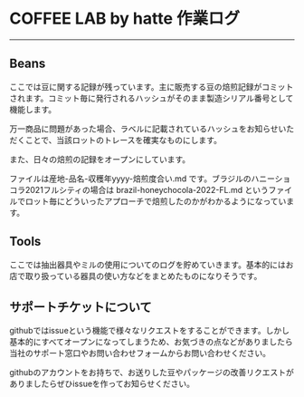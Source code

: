 # COFFEE LAB by hatte 作業ログ
***
## Beans
ここでは豆に関する記録が残っています。主に販売する豆の焙煎記録がコミットされます。コミット毎に発行されるハッシュがそのまま製造シリアル番号として機能します。

万一商品に問題があった場合、ラベルに記載されているハッシュをお知らせいただくことで、当該ロットのトレースを確実なものにします。

また、日々の焙煎の記録をオープンにしています。

ファイルは産地-品名-収穫年yyyy-焙煎度合い.md です。ブラジルのハニーショコラ2021フルシティの場合は
brazil-honeychocola-2022-FL.md
というファイルでロット毎にどういったアプローチで焙煎したのかがわかるようになっています。

## Tools

ここでは抽出器具やミルの使用についてのログを貯めていきます。基本的にはお店で取り扱っている器具の使い方などをまとめたものになりそうです。

## サポートチケットについて

githubではissueという機能で様々なリクエストをすることができます。しかし基本的にすべてオープンになってしまうため、お気づきの点などがありましたら当社のサポート窓口やお問い合わせフォームからお問い合わせください。

githubのアカウントをお持ちで、お送りした豆やパッケージの改善リクエストがありましたらぜひissueを作ってお知らせください。
